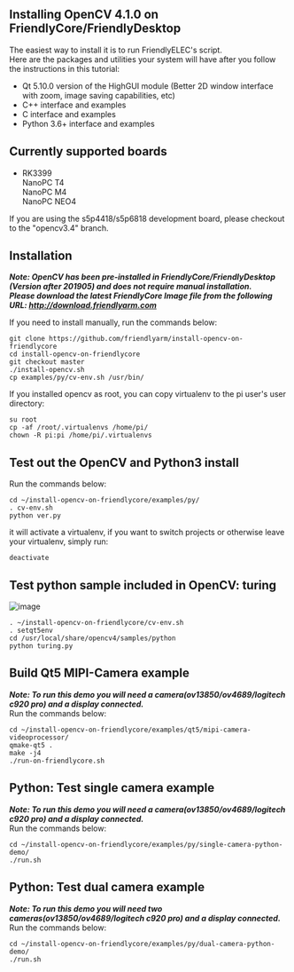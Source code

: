## Installing OpenCV 4.1.0 on FriendlyCore/FriendlyDesktop
The easiest way to install it is to run FriendlyELEC's script.  
Here are the packages and utilities your system will have after you follow the instructions in this tutorial:
* Qt 5.10.0 version of the HighGUI module (Better 2D window interface with zoom, image saving capabilities, etc)
* C++ interface and examples
* C interface and examples
* Python 3.6+ interface and examples

## Currently supported boards 
* RK3399  
NanoPC T4  
NanoPC M4  
NanoPC NEO4  
  
If you are using the s5p4418/s5p6818 development board, please checkout to the "opencv3.4" branch.
  
## Installation 
***Note: OpenCV has been pre-installed in FriendlyCore/FriendlyDesktop (Version after 201905) and does not require manual installation.  
Please download the latest FriendlyCore Image file from the following URL: http://download.friendlyarm.com***  
  
If you need to install manually, run the commands below:
```
git clone https://github.com/friendlyarm/install-opencv-on-friendlycore
cd install-opencv-on-friendlycore
git checkout master
./install-opencv.sh
cp examples/py/cv-env.sh /usr/bin/
```
If you installed opencv as root, you can copy virtualenv to the pi user's user directory:
```
su root
cp -af /root/.virtualenvs /home/pi/
chown -R pi:pi /home/pi/.virtualenvs
```

## Test out the OpenCV and Python3 install
Run the commands below:
```
cd ~/install-opencv-on-friendlycore/examples/py/
. cv-env.sh
python ver.py
```
it will activate a virtualenv, if you want to switch projects or otherwise leave your virtualenv, simply run:
```
deactivate 
```

## Test python sample included in OpenCV: turing

![image](https://github.com/friendlyarm/install-opencv-on-friendlycore/raw/master/examples/images/python-turing.png)

```
. ~/install-opencv-on-friendlycore/cv-env.sh
. setqt5env
cd /usr/local/share/opencv4/samples/python
python turing.py
```

## Build Qt5 MIPI-Camera example
***Note: To run this demo you will need a camera(ov13850/ov4689/logitech c920 pro) and a display connected.***  
Run the commands below:
```
cd ~/install-opencv-on-friendlycore/examples/qt5/mipi-camera-videoprocessor/
qmake-qt5 .
make -j4
./run-on-friendlycore.sh
```

## Python: Test single camera example
***Note: To run this demo you will need a camera(ov13850/ov4689/logitech c920 pro) and a display connected.***  
Run the commands below:
```
cd ~/install-opencv-on-friendlycore/examples/py/single-camera-python-demo/
./run.sh
```

## Python: Test dual camera example
***Note: To run this demo you will need two cameras(ov13850/ov4689/logitech c920 pro) and a display connected.***  
Run the commands below:
```
cd ~/install-opencv-on-friendlycore/examples/py/dual-camera-python-demo/
./run.sh
```


